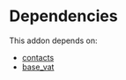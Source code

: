 # Dependencies

This addon depends on:

- [contacts](../../odoo-bringout-oca-ocb-contacts)
- [base_vat](../../odoo-bringout-oca-ocb-base_vat)
